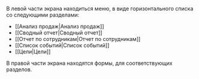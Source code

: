 В левой части экрана находиться меню, в виде горизонтального списка со следующими разделами:
- [[Анализ продаж|Анализ продаж]]
- [[Сводный отчет|Сводный отчет]]
- [[Отчет по сотрудникам|Отчет по сотрудникам]]
- [[Список событий|Список событий]]
- [[Цели|Цели]]

В правой части экрана находятся формы, для соответствующих разделов.